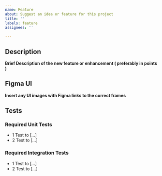 ```yaml
---
name: Feature
about: Suggest an idea or feature for this project
title: ''
labels: feature
assignees: ''

---
```


## Description
**Brief Description of the new feature or enhancement ( preferably in points )**

## Figma UI 
**Insert any UI images with Figma links to the correct frames**

## Tests

### Required Unit Tests
- 1 Test to [...]
- 2 Test to [...]

### Required Integration Tests
- 1 Test to [...]
- 2 Test to [...]
